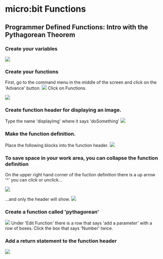 # micro:bit Functions
## Programmer Defined Functions: Intro with the Pythagorean Theorem
### Create your variables
![](https://github.com/SAYbaw/Gotham/blob/main/images/microbit/functions1/Screen%20Shot%202023-04-28%20at%2010.59.09%20AM.png)
### Create your functions
First, go to the command menu in the middle of the screen and click on the 'Advance' button.
![](https://github.com/SAYbaw/Gotham/blob/main/images/microbit/functions1/Screen%20Shot%202023-04-28%20at%2010.56.49%20AM.png)
Click on Functions.

![](https://github.com/SAYbaw/Gotham/blob/main/images/microbit/functions1/Screen%20Shot%202023-04-28%20at%2011.00.21%20AM.png)
### Create function header for displaying an image.
Type the name 'displayImg' where it says 'doSomething'
![](https://github.com/SAYbaw/Gotham/blob/main/images/microbit/functions1/Screen%20Shot%202023-05-01%20at%2012.18.48%20AM.png)
### Make the function definition.
Place the following blocks into the function header.
![](https://github.com/SAYbaw/Gotham/blob/main/images/microbit/functions1/Screen%20Shot%202023-05-01%20at%2012.19.20%20AM.png)
### To save space in your work area, you can collapse the function definition
On the upper right hand corner of the fuction definition there is a up arrow '^' you can click or unclick...

![](https://github.com/SAYbaw/Gotham/blob/main/images/microbit/functions1/Screen%20Shot%202023-04-28%20at%2011.04.40%20AM.png)

...and only the header will show.
![](https://github.com/SAYbaw/Gotham/blob/main/images/microbit/functions1/Screen%20Shot%202023-04-28%20at%2011.05.15%20AM.png)
### Create a function called 'pythagorean'
![](https://github.com/SAYbaw/Gotham/blob/main/images/microbit/functions1/Screen%20Shot%202023-04-28%20at%2011.07.39%20AM.png)
Under 'Edit Function' there is a row that says 'add a parameter' with a row of boxes. Click the box that says 'Number' twice.
### Add a return statement to the function header
![](https://github.com/SAYbaw/Gotham/blob/main/images/microbit/functions1/Screen%20Shot%202023-04-28%20at%2011.10.29%20AM.png)

